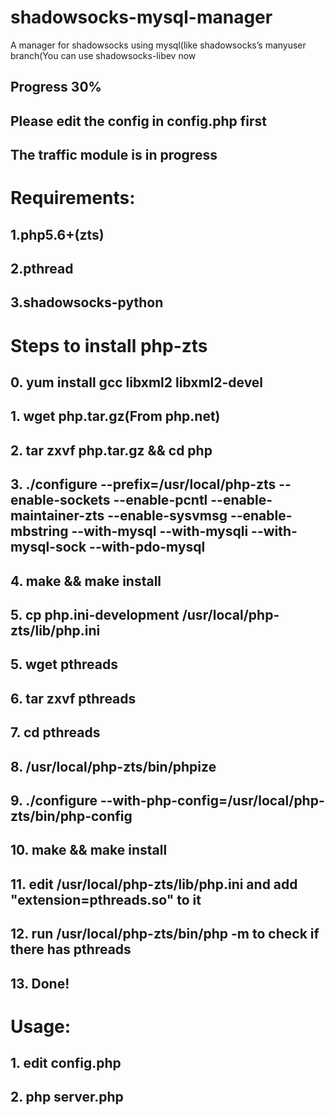 # shadowsocks-mysql-manager
A manager for shadowsocks using mysql(like shadowsocks’s manyuser branch(You can use shadowsocks-libev now

## Progress 30%
## Please edit the config in config.php first

## The traffic module is in progress

# Requirements:
## 1.php5.6+(zts)
## 2.pthread
## 3.shadowsocks-python

# Steps to install php-zts
## 0. yum install gcc libxml2 libxml2-devel
## 1. wget php.tar.gz(From php.net)
## 2. tar zxvf php.tar.gz && cd php
## 3. ./configure --prefix=/usr/local/php-zts --enable-sockets --enable-pcntl --enable-maintainer-zts --enable-sysvmsg --enable-mbstring --with-mysql --with-mysqli --with-mysql-sock --with-pdo-mysql
## 4. make && make install
## 5. cp php.ini-development /usr/local/php-zts/lib/php.ini
## 5. wget pthreads
## 6. tar zxvf pthreads
## 7. cd pthreads
## 8. /usr/local/php-zts/bin/phpize
## 9. ./configure --with-php-config=/usr/local/php-zts/bin/php-config
## 10. make && make install
## 11. edit /usr/local/php-zts/lib/php.ini and add "extension=pthreads.so" to it
## 12. run /usr/local/php-zts/bin/php -m to check if there has pthreads
## 13. Done!

# Usage:
## 1. edit config.php
## 2. php server.php